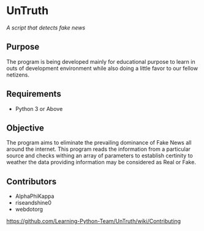 UnTruth
======= 
*A script that detects fake news*

## Purpose

The program is being developed mainly for educational purpose to learn in outs of development environment while also doing a little favor to our fellow netizens.

## Requirements

* Python 3 or Above

## Objective

The program aims to eliminate the prevailing dominance of Fake News all around the internet. This program reads the information from a particular source and checks withing an array of parameters to establish certinity to weather the data providing information may be considered as Real or Fake.


## Contributors 

* AlphaPhiKappa
* riseandshine0
* webdotorg

<https://github.com/Learning-Python-Team/UnTruth/wiki/Contributing>

